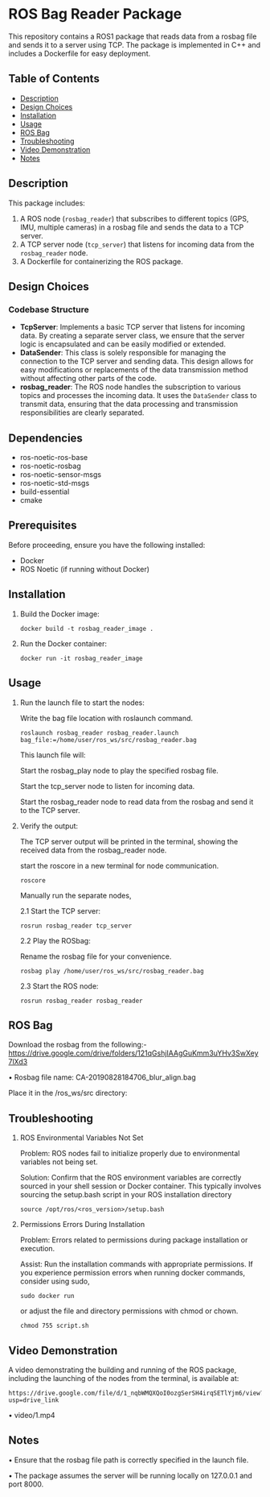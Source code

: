 # ROS Bag Reader Package

This repository contains a ROS1 package that reads data from a rosbag file and sends it to a server using TCP. 
The package is implemented in C++ and includes a Dockerfile for easy deployment.

## Table of Contents
- [Description](#description)
- [Design Choices](#design-choices)
- [Installation](#installation)
- [Usage](#usage)
- [ROS Bag](#ros-bag)
- [Troubleshooting](#troubleshooting)
- [Video Demonstration](#video-demonstration)
- [Notes](#notes)


## Description

This package includes:
1. A ROS node (`rosbag_reader`) that subscribes to different topics (GPS, IMU, multiple cameras) in a rosbag file and sends the data to a TCP server.
2. A TCP server node (`tcp_server`) that listens for incoming data from the `rosbag_reader` node.
3. A Dockerfile for containerizing the ROS package.

## Design Choices

### Codebase Structure
- **TcpServer**:
  Implements a basic TCP server that listens for incoming data. By creating a separate server class, we ensure that the server logic is encapsulated and can be easily modified or extended.
- **DataSender**:
  This class is solely responsible for managing the connection to the TCP server and sending data. This design allows for easy modifications or replacements of the data transmission method without affecting other parts of the code.
- **rosbag_reader**:
  The ROS node handles the subscription to various topics and processes the incoming data. It uses the `DataSender` class to transmit data, ensuring that the data processing and transmission responsibilities are clearly separated.

## Dependencies

- ros-noetic-ros-base
- ros-noetic-rosbag
- ros-noetic-sensor-msgs
- ros-noetic-std-msgs
- build-essential
- cmake

## Prerequisites

Before proceeding, ensure you have the following installed:
- Docker
- ROS Noetic (if running without Docker)

## Installation

1.	Build the Docker image:
   
    	docker build -t rosbag_reader_image .

3.	Run the Docker container:
   
    	docker run -it rosbag_reader_image

## Usage

1.	Run the launch file to start the nodes:

   	Write the bag file location with roslaunch command.
   
		roslaunch rosbag_reader rosbag_reader.launch bag_file:=/home/user/ros_ws/src/rosbag_reader.bag 

	This launch file will:

 	Start the rosbag_play node to play the specified rosbag file.

 	Start the tcp_server node to listen for incoming data.

 	Start the rosbag_reader node to read data from the rosbag and send it to the TCP server.


3.	Verify the output:

	The TCP server output will be printed in the terminal, showing the received data from the rosbag_reader node.

	start the roscore in a new terminal for node communication.

		roscore 

	Manually run the separate nodes, 



	2.1	Start the TCP server:
   
		rosrun rosbag_reader tcp_server

	2.2	Play the ROSbag:
     
	Rename the rosbag file for your convenience.

		rosbag play /home/user/ros_ws/src/rosbag_reader.bag

	2.3	Start the ROS node:
   
		rosrun rosbag_reader rosbag_reader

## ROS Bag

Download the rosbag from the following:-
	https://drive.google.com/drive/folders/121qGshjIAAgGuKmm3uYHv3SwXey7lXd3

•	Rosbag file name: CA-20190828184706_blur_align.bag

Place it in the /ros_ws/src directory:

## Troubleshooting

1. 	ROS Environmental Variables Not Set
   
	Problem: ROS nodes fail to initialize properly due to environmental variables not being set.

	Solution: Confirm that the ROS environment variables are correctly sourced in your shell session or Docker container. 
	This typically involves sourcing the setup.bash script in your ROS installation directory 
					
     	source /opt/ros/<ros_version>/setup.bash

2. 	Permissions Errors During Installation
   
	Problem: Errors related to permissions during package installation or execution.

	Assist: Run the installation commands with appropriate permissions. If you experience permission errors when running docker commands, consider using sudo,

 		sudo docker run

 	or adjust the file and directory permissions with chmod or chown.

		chmod 755 script.sh

## Video Demonstration

A video demonstrating the building and running of the ROS package, including the launching of the nodes from the terminal, is available at:
	
 	https://drive.google.com/file/d/1_nqbWMQXQoI0ozgSerSH4irqSETlYjm6/view?usp=drive_link

•	video/1.mp4

## Notes


•	Ensure that the rosbag file path is correctly specified in the launch file.

•	The package assumes the server will be running locally on 127.0.0.1 and port 8000.





